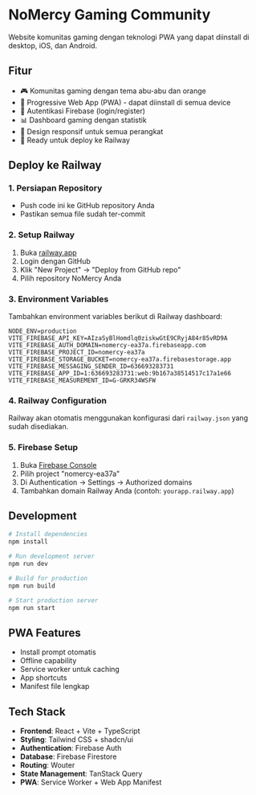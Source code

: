 # NoMercy Gaming Community

Website komunitas gaming dengan teknologi PWA yang dapat diinstall di desktop, iOS, dan Android.

## Fitur

- 🎮 Komunitas gaming dengan tema abu-abu dan orange
- 📱 Progressive Web App (PWA) - dapat diinstall di semua device
- 🔐 Autentikasi Firebase (login/register)
- 📊 Dashboard gaming dengan statistik
- 📱 Design responsif untuk semua perangkat
- 🚀 Ready untuk deploy ke Railway

## Deploy ke Railway

### 1. Persiapan Repository
- Push code ini ke GitHub repository Anda
- Pastikan semua file sudah ter-commit

### 2. Setup Railway
1. Buka [railway.app](https://railway.app)
2. Login dengan GitHub
3. Klik "New Project" → "Deploy from GitHub repo"
4. Pilih repository NoMercy Anda

### 3. Environment Variables
Tambahkan environment variables berikut di Railway dashboard:

```
NODE_ENV=production
VITE_FIREBASE_API_KEY=AIzaSyBlHomdlq0ziskwGtE9CRyjA84r85vRD9A
VITE_FIREBASE_AUTH_DOMAIN=nomercy-ea37a.firebaseapp.com
VITE_FIREBASE_PROJECT_ID=nomercy-ea37a
VITE_FIREBASE_STORAGE_BUCKET=nomercy-ea37a.firebasestorage.app
VITE_FIREBASE_MESSAGING_SENDER_ID=636693283731
VITE_FIREBASE_APP_ID=1:636693283731:web:9b167a38514517c17a1e66
VITE_FIREBASE_MEASUREMENT_ID=G-GRKR34WSFW
```

### 4. Railway Configuration
Railway akan otomatis menggunakan konfigurasi dari `railway.json` yang sudah disediakan.

### 5. Firebase Setup
1. Buka [Firebase Console](https://console.firebase.google.com/)
2. Pilih project "nomercy-ea37a"
3. Di Authentication → Settings → Authorized domains
4. Tambahkan domain Railway Anda (contoh: `yourapp.railway.app`)

## Development

```bash
# Install dependencies
npm install

# Run development server
npm run dev

# Build for production
npm run build

# Start production server
npm run start
```

## PWA Features

- Install prompt otomatis
- Offline capability
- Service worker untuk caching
- App shortcuts
- Manifest file lengkap

## Tech Stack

- **Frontend**: React + Vite + TypeScript
- **Styling**: Tailwind CSS + shadcn/ui
- **Authentication**: Firebase Auth
- **Database**: Firebase Firestore
- **Routing**: Wouter
- **State Management**: TanStack Query
- **PWA**: Service Worker + Web App Manifest